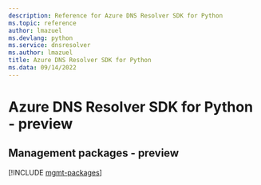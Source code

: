 ```yaml
---
description: Reference for Azure DNS Resolver SDK for Python
ms.topic: reference
author: lmazuel
ms.devlang: python
ms.service: dnsresolver
ms.author: lmazuel
title: Azure DNS Resolver SDK for Python
ms.data: 09/14/2022
---
```

# Azure DNS Resolver SDK for Python - preview

## Management packages - preview
[!INCLUDE [mgmt-packages](dns-resolver-mgmt-index.md)]